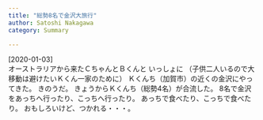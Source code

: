 ```yaml
---
title: "総勢8名で金沢大旅行"
author: Satoshi Nakagawa
category: Summary

---
```


[2020-01-03]  
 オーストラリアから来たＣちゃんとＢくんと
いっしょに
（子供二人いるので大移動は避けたいＫくん一家のために）
Ｋくんち（加賀市）の近くの金沢にやってきた。
きのうだ。
きょうからＫくんち（総勢4名）が合流した。
8名で金沢をあっちへ行ったり、こっちへ行ったり。
あっちで食べたり、こっちで食べたり。
おもしろいけど、つかれる・・・。

